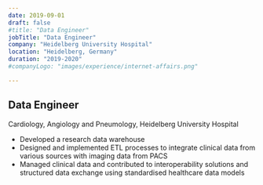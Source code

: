 ```yaml
---
date: 2019-09-01
draft: false
#title: "Data Engineer"
jobTitle: "Data Engineer"
company: "Heidelberg University Hospital"
location: "Heidelberg, Germany"
duration: "2019-2020"
#companyLogo: "images/experience/internet-affairs.png"

---
```

## Data Engineer
Cardiology, Angiology and Pneumology, Heidelberg University Hospital
* Developed a research data warehouse
* Designed and implemented ETL processes to integrate clinical data from various sources with imaging data from PACS
* Managed clinical data and contributed to interoperability solutions and
structured data exchange using standardised healthcare data models